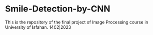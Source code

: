 # Smile-Detection-by-CNN
This is the repository of the final project of Image Processing course in University of Isfahan. 1402|2023
